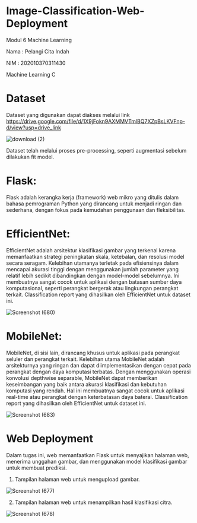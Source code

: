 # Image-Classification-Web-Deployment
Modul 6 Machine Learning


Nama : Pelangi Cita Indah

NIM  : 202010370311430

Machine Learning C


# Dataset
Dataset yang digunakan dapat diakses melalui link https://drive.google.com/file/d/1X9jFokn9AXMMVTmlBQ7XZpBsLKVFnp-d/view?usp=drive_link 

![download (2)](https://github.com/PelangiCita/Image-Classification-Web-Deployment/assets/72428654/c10cad5a-49dd-43a8-b421-b18656e60dff)

Dataset telah melalui proses pre-processing, seperti augmentasi sebelum dilakukan fit model.

# Flask:
Flask adalah kerangka kerja (framework) web mikro yang ditulis dalam bahasa pemrograman Python yang dirancang untuk 
menjadi ringan dan sederhana, dengan fokus pada kemudahan penggunaan dan fleksibilitas.

# EfficientNet:
EfficientNet adalah arsitektur klasifikasi gambar yang terkenal karena memanfaatkan strategi peningkatan skala, ketebalan, 
dan resolusi model secara seragam. Kelebihan utamanya terletak pada efisiensinya dalam mencapai akurasi tinggi dengan 
menggunakan jumlah parameter yang relatif lebih sedikit dibandingkan dengan model-model sebelumnya. Ini membuatnya sangat 
cocok untuk aplikasi dengan batasan sumber daya komputasional, seperti perangkat bergerak atau lingkungan perangkat terkait.
Classification report yang dihasilkan oleh EfficientNet untuk dataset ini.

![Screenshot (680)](https://github.com/PelangiCita/Image-Classification-Web-Deployment/assets/72428654/af189ab8-4213-4e28-b518-9363ac3ab719)



# MobileNet:
MobileNet, di sisi lain, dirancang khusus untuk aplikasi pada perangkat seluler dan perangkat terkait. Kelebihan utama MobileNet 
adalah arsitekturnya yang ringan dan dapat diimplementasikan dengan cepat pada perangkat dengan daya komputasi terbatas. Dengan
menggunakan operasi konvolusi depthwise separable, MobileNet dapat memberikan keseimbangan yang baik antara akurasi klasifikasi
dan kebutuhan komputasi yang rendah. Hal ini membuatnya sangat cocok untuk aplikasi real-time atau perangkat dengan keterbatasan 
daya baterai.
Classification report yang dihasilkan oleh EfficientNet untuk dataset ini.

![Screenshot (683)](https://github.com/PelangiCita/Image-Classification-Web-Deployment/assets/72428654/91d6ec43-467f-4f6e-81c8-b611884c39c3)



# Web Deployment
Dalam tugas ini, web memanfaatkan Flask untuk menyajikan halaman web, menerima unggahan gambar, dan menggunakan model klasifikasi 
gambar untuk membuat prediksi. 

1. Tampilan halaman web untuk mengupload gambar.
   
![Screenshot (677)](https://github.com/PelangiCita/Image-Classification-Web-Deployment/assets/72428654/399bf375-615b-4c46-a2d1-54e63d9563a6)

   
2. Tampilan halaman web untuk menampilkan hasil klasifikasi citra.
   
![Screenshot (678)](https://github.com/PelangiCita/Image-Classification-Web-Deployment/assets/72428654/32457171-1e38-485a-96bb-ef8dfd1cc4e4)

